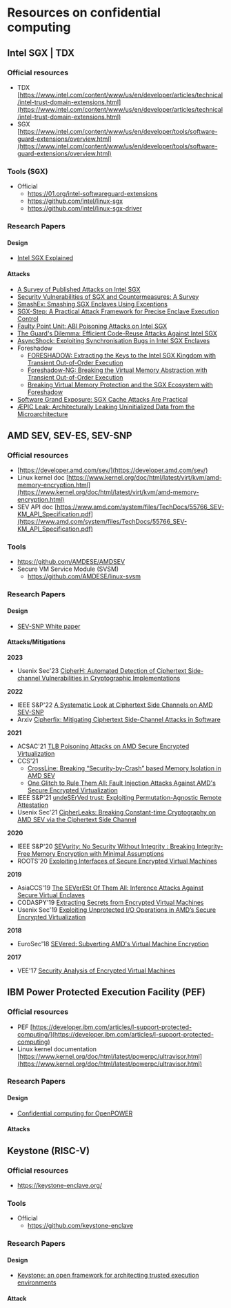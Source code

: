 # Resources on confidential computing


## Intel SGX | TDX

### Official resources

* TDX [https://www.intel.com/content/www/us/en/developer/articles/technical/intel-trust-domain-extensions.html](https://www.intel.com/content/www/us/en/developer/articles/technical/intel-trust-domain-extensions.html)
* SGX [https://www.intel.com/content/www/us/en/developer/tools/software-guard-extensions/overview.html](https://www.intel.com/content/www/us/en/developer/tools/software-guard-extensions/overview.html)

### Tools (SGX)

* Official
  - https://01.org/intel-softwareguard-extensions
  - https://github.com/intel/linux-sgx
  - https://github.com/intel/linux-sgx-driver

### Research Papers

#### Design
* [Intel SGX Explained](https://eprint.iacr.org/2016/086.pdf)

#### Attacks

* [A Survey of Published Attacks on Intel SGX](https://arxiv.org/pdf/2006.13598.pdf)
* [Security Vulnerabilities of SGX and Countermeasures: A Survey](https://dl.acm.org/doi/10.1145/3456631)
* [SmashEx: Smashing SGX Enclaves Using Exceptions](https://n.ethz.ch/~sshivaji/publications/smashex_ccs21.pdf)
* [SGX-Step: A Practical Attack Framework for Precise Enclave Execution Control](https://core.ac.uk/download/pdf/129863707.pdf)
* [Faulty Point Unit: ABI Poisoning Attacks on Intel SGX](https://jovanbulck.github.io/files/acsac20-fpu.pdf)
* [The Guard's Dilemma: Efficient Code-Reuse Attacks Against Intel SGX](https://www.usenix.org/conference/usenixsecurity18/presentation/biondo)
* [AsyncShock: Exploiting Synchronisation Bugs in Intel SGX Enclaves](https://link.springer.com/content/pdf/10.1007%2F978-3-319-45744-4_22.pdf)
* Foreshadow
  - [FORESHADOW: Extracting the Keys to the Intel SGX Kingdom with Transient Out-of-Order Execution](https://foreshadowattack.eu/foreshadow.pdf)
  - [Foreshadow-NG: Breaking the Virtual Memory Abstraction with Transient Out-of-Order Execution](https://foreshadowattack.eu/foreshadow-NG.pdf)
  - [Breaking Virtual Memory Protection and the SGX Ecosystem with Foreshadow](https://ieeexplore.ieee.org/abstract/document/8691527)
* [Software Grand Exposure: SGX Cache Attacks Are Practical](https://www.usenix.org/conference/woot17/workshop-program/presentation/brasser)
* [ÆPIC Leak: Architecturally Leaking Uninitialized Data from the Microarchitecture](https://www.usenix.org/system/files/sec22-borrello.pdf)

## AMD SEV, SEV-ES, SEV-SNP

### Official resources

* [https://developer.amd.com/sev/](https://developer.amd.com/sev/)
* Linux kernel doc [https://www.kernel.org/doc/html/latest/virt/kvm/amd-memory-encryption.html](https://www.kernel.org/doc/html/latest/virt/kvm/amd-memory-encryption.html)
* SEV API doc [https://www.amd.com/system/files/TechDocs/55766_SEV-KM_API_Specification.pdf](https://www.amd.com/system/files/TechDocs/55766_SEV-KM_API_Specification.pdf)

### Tools

* https://github.com/AMDESE/AMDSEV
* Secure VM Service Module (SVSM)
  - https://github.com/AMDESE/linux-svsm

### Research Papers

#### Design

* [SEV-SNP White paper](https://www.amd.com/system/files/TechDocs/SEV-SNP-strengthening-vm-isolation-with-integrity-protection-and-more.pdf)

#### Attacks/Mitigations

**2023**
* Usenix Sec'23 [CipherH: Automated Detection of Ciphertext Side-channel Vulnerabilities in Cryptographic Implementations](https://www.usenix.org/system/files/sec23summer_289-deng-prepub.pdf)

**2022**
* IEEE S&P'22 [A Systematic Look at Ciphertext Side Channels on AMD SEV-SNP](https://ieeexplore.ieee.org/stamp/stamp.jsp?tp=&arnumber=9833768)
* Arxiv [Cipherfix: Mitigating Ciphertext Side-Channel Attacks in Software](https://arxiv.org/pdf/2210.13124.pdf)

**2021**
* ACSAC'21 [TLB Poisoning Attacks on AMD Secure Encrypted Virtualization](https://dl.acm.org/doi/10.1145/3485832.3485876)
* CCS'21
  - [CrossLine: Breaking “Security-by-Crash” based Memory Isolation in AMD SEV](https://dl.acm.org/doi/pdf/10.1145/3460120.3485253)
  - [One Glitch to Rule Them All: Fault Injection Attacks Against AMD's Secure Encrypted Virtualization](https://dl.acm.org/doi/10.1145/3460120.3484779)
* IEEE S&P'21 [undeSErVed trust: Exploiting Permutation-Agnostic Remote Attestation](https://ieeexplore.ieee.org/abstract/document/9474294)
* Usenix Sec'21 [CipherLeaks: Breaking Constant-time Cryptography on AMD SEV via the Ciphertext Side Channel](https://www.usenix.org/system/files/sec21-li-mengyuan.pdf)

**2020**
* IEEE S&P'20 [SEVurity: No Security Without Integrity : Breaking Integrity-Free Memory Encryption with Minimal Assumptions](https://www.computer.org/csdl/proceedings-article/sp/2020/349700b746/1j2LgvKzg1q)
* ROOTS'20 [Exploiting Interfaces of Secure Encrypted Virtual Machines](https://dl.acm.org/doi/abs/10.1145/3433667.3433668)

**2019**
* AsiaCCS'19 [The SEVerESt Of Them All: Inference Attacks Against Secure Virtual Enclaves](https://dl.acm.org/doi/pdf/10.1145/3321705.3329820)
* CODASPY'19 [Extracting Secrets from Encrypted Virtual Machines](https://dl.acm.org/doi/10.1145/3292006.3300022)
* Usenix Sec'19 [Exploiting Unprotected I/O Operations in AMD’s Secure Encrypted Virtualization](https://www.usenix.org/system/files/sec19-li-mengyuan_0.pdf)

**2018**
* EuroSec'18 [SEVered: Subverting AMD's Virtual Machine Encryption](https://dl.acm.org/doi/10.1145/3193111.3193112)

**2017**
* VEE'17 [Security Analysis of Encrypted Virtual Machines](https://dl.acm.org/doi/10.1145/3050748.3050763)

## IBM Power Protected Execution Facility (PEF)

### Official resources
* PEF [https://developer.ibm.com/articles/l-support-protected-computing/](https://developer.ibm.com/articles/l-support-protected-computing)
* Linux kernel documentation [https://www.kernel.org/doc/html/latest/powerpc/ultravisor.html](https://www.kernel.org/doc/html/latest/powerpc/ultravisor.html)

### Research Papers
#### Design

* [Confidential computing for OpenPOWER](https://dl.acm.org/doi/10.1145/3447786.3456243)

#### Attacks

## Keystone (RISC-V)

### Official resources

* https://keystone-enclave.org/

### Tools

* Official
  - https://github.com/keystone-enclave

### Research Papers

#### Design

* [Keystone: an open framework for architecting trusted execution environments](https://dl.acm.org/doi/abs/10.1145/3342195.3387532)

#### Attack
